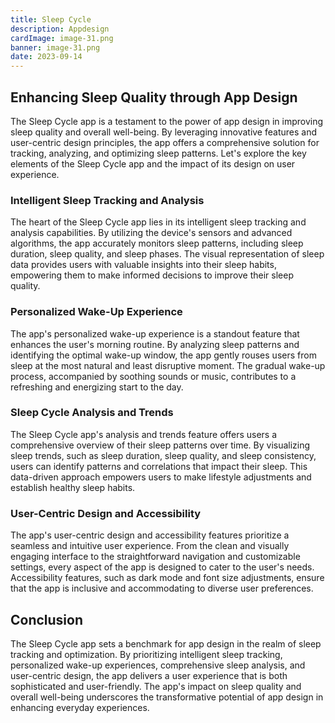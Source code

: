 ```yaml
---
title: Sleep Cycle
description: Appdesign
cardImage: image-31.png
banner: image-31.png
date: 2023-09-14
---
```


## Enhancing Sleep Quality through App Design

The Sleep Cycle app is a testament to the power of app design in improving sleep quality and overall well-being. By leveraging innovative features and user-centric design principles, the app offers a comprehensive solution for tracking, analyzing, and optimizing sleep patterns. Let's explore the key elements of the Sleep Cycle app and the impact of its design on user experience.

### Intelligent Sleep Tracking and Analysis

The heart of the Sleep Cycle app lies in its intelligent sleep tracking and analysis capabilities. By utilizing the device's sensors and advanced algorithms, the app accurately monitors sleep patterns, including sleep duration, sleep quality, and sleep phases. The visual representation of sleep data provides users with valuable insights into their sleep habits, empowering them to make informed decisions to improve their sleep quality.

### Personalized Wake-Up Experience

The app's personalized wake-up experience is a standout feature that enhances the user's morning routine. By analyzing sleep patterns and identifying the optimal wake-up window, the app gently rouses users from sleep at the most natural and least disruptive moment. The gradual wake-up process, accompanied by soothing sounds or music, contributes to a refreshing and energizing start to the day.

### Sleep Cycle Analysis and Trends

The Sleep Cycle app's analysis and trends feature offers users a comprehensive overview of their sleep patterns over time. By visualizing sleep trends, such as sleep duration, sleep quality, and sleep consistency, users can identify patterns and correlations that impact their sleep. This data-driven approach empowers users to make lifestyle adjustments and establish healthy sleep habits.

### User-Centric Design and Accessibility

The app's user-centric design and accessibility features prioritize a seamless and intuitive user experience. From the clean and visually engaging interface to the straightforward navigation and customizable settings, every aspect of the app is designed to cater to the user's needs. Accessibility features, such as dark mode and font size adjustments, ensure that the app is inclusive and accommodating to diverse user preferences.

## Conclusion

The Sleep Cycle app sets a benchmark for app design in the realm of sleep tracking and optimization. By prioritizing intelligent sleep tracking, personalized wake-up experiences, comprehensive sleep analysis, and user-centric design, the app delivers a user experience that is both sophisticated and user-friendly. The app's impact on sleep quality and overall well-being underscores the transformative potential of app design in enhancing everyday experiences.
